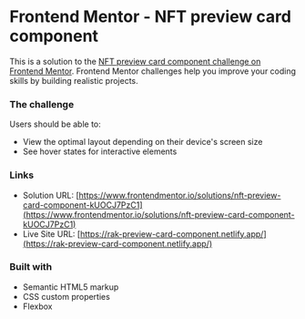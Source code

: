 # Frontend Mentor - NFT preview card component

This is a solution to the [NFT preview card component challenge on Frontend Mentor](https://www.frontendmentor.io/challenges/nft-preview-card-component-SbdUL_w0U). Frontend Mentor challenges help you improve your coding skills by building realistic projects.

### The challenge

Users should be able to:

- View the optimal layout depending on their device's screen size
- See hover states for interactive elements


### Links

- Solution URL: [https://www.frontendmentor.io/solutions/nft-preview-card-component-kUOCJ7PzC1](https://www.frontendmentor.io/solutions/nft-preview-card-component-kUOCJ7PzC1)
- Live Site URL: [https://rak-preview-card-component.netlify.app/](https://rak-preview-card-component.netlify.app/)


### Built with

- Semantic HTML5 markup
- CSS custom properties
- Flexbox
